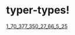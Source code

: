 # typer-types!
[1_70_377_350_27_66_5_25](https://user-images.githubusercontent.com/111534210/198384247-6683bb71-7907-44b8-a2f0-ab8e2ee44849.png)
